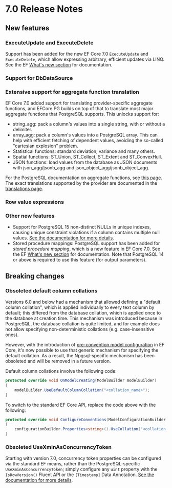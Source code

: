 # 7.0 Release Notes

## New features

### ExecuteUpdate and ExecuteDelete

Support has been added for the new EF Core 7.0 `ExecuteUpdate` and `ExecuteDelete`, which allow expressing arbitrary, efficient updates via LINQ. See the EF [What's new section](https://learn.microsoft.com/ef/core/what-is-new/ef-core-7.0/whatsnew#executeupdate-and-executedelete-bulk-updates) for documentation.

### Support for DbDataSource

### Extensive support for aggregate function translation

EF Core 7.0 added support for translating provider-specific aggregate functions, and EFCore.PG builds on top of that to translate most major aggregate functions that PostgreSQL supports. This unlocks support for:

* string_agg: pack a column's values into a single string, with or without a delimiter.
* array_agg: pack a column's values into a PostgreSQL array. This can help with efficient fetching of dependent values, avoiding the so-called "cartesian explosion" problem.
* Statistical functions: standard deviation, variance and many others.
* Spatial functions: ST_Union, ST_Collect, ST_Extent and ST_ConvexHull.
* JSON functions: load values from the database as JSON documents with json_agg/jsonb_agg and json_object_agg/jsonb_object_agg.

For the PostgreSQL documentation on aggregate functions, see [this page](https://www.postgresql.org/docs/current/functions-aggregate.html). The exact translations supported by the provider are documented in the [translations page](../mapping/translations.md#aggregate-functions).

### Row value expressions

### Other new features

* Support for PostgreSQL 15 non-distinct NULLs in unique indexes, causing unique constraint violations if a column contains multiple null values. [See the documentation for more details](../modeling/indexes.md#treating-nulls-as-non-distinct).
* Stored procedure mappings: PostgreSQL support has been added for *stored procedure mapping*, which is a new feature in EF Core 7.0. See the EF [What's new section](https://learn.microsoft.com/ef/core/what-is-new/ef-core-7.0/whatsnew#stored-procedure-mapping) for documentation. Note that PostgreSQL 14 or above is required to use this feature (for output parameters).

## Breaking changes

### Obsoleted default column collations

Versions 6.0 and below had a mechanism that allowed defining a "default column collation", which is applied individually to every text column by default; this differed from the database collation, which is applied once to the database at creation time. This mechanism was introduced because in PostgreSQL, the database collation is quite limited, and for example does not allow specifying non-deterministic collations (e.g. case-insensitive ones).

However, with the introduction of [pre-convention model configuration](https://docs.microsoft.com/ef/core/modeling/bulk-configuration#pre-convention-configuration) in EF Core, it's now possible to use that generic mechanism for specifying the default collation. As a result, the Npgsql-specific mechanism has been obsoleted and will be removed in a future version.

Default column collations involve the following code:

```c#
protected override void OnModelCreating(ModelBuilder modelBuilder)
{
    modelBuilder.UseDefaultColumnCollation("<collation_name>");
}
```

To switch to the standard EF Core API, replace the code above with the following:

```c#
protected override void ConfigureConventions(ModelConfigurationBuilder configurationBuilder)
{
    configurationBuilder.Properties<string>().UseCollation("<collation_name>");
}
```

### Obsoleted UseXminAsConcurrencyToken

Starting with version 7.0, concurrency token properties can be configured via the standard EF means, rather than the PostgreSQL-specific `UseXminAsConcurrencyToken`; simply configure any `uint` property with the `IsRowVersion()` Fluent API or the `[Timestamp]` Data Annotation. [See the documentation for more details](../modeling/concurrency.md).
